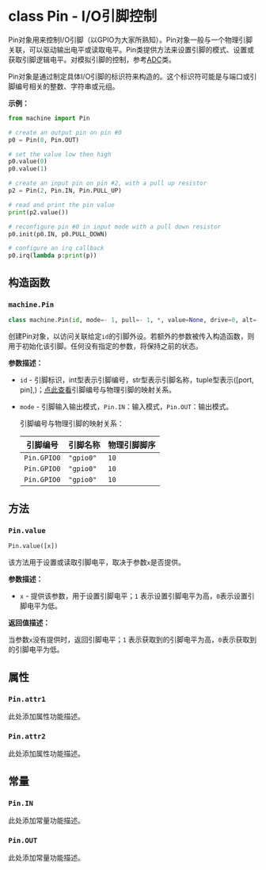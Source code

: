 # class Pin - I/O引脚控制

Pin对象用来控制I/O引脚（以GPIO为大家所熟知）。Pin对象一般与一个物理引脚关联，可以驱动输出电平或读取电平。Pin类提供方法来设置引脚的模式、设置或获取引脚逻辑电平。对模拟引脚的控制，参考[ADC](http://docs.micropython.org/en/latest/esp32/quickref.html#ADC)类。

Pin对象是通过制定具体I/O引脚的标识符来构造的。这个标识符可能是与端口或引脚编号相关的整数、字符串或元组。

**示例：**

```python
from machine import Pin

# create an output pin on pin #0
p0 = Pin(0, Pin.OUT)

# set the value low then high
p0.value(0)
p0.value(1)

# create an input pin on pin #2, with a pull up resistor
p2 = Pin(2, Pin.IN, Pin.PULL_UP)

# read and print the pin value
print(p2.value())

# reconfigure pin #0 in input mode with a pull down resistor
p0.init(p0.IN, p0.PULL_DOWN)

# configure an irq callback
p0.irq(lambda p:print(p))
```

## 构造函数

### `machine.Pin`

```python
class machine.Pin(id, mode=- 1, pull=- 1, *, value=None, drive=0, alt=- 1)
```

创建Pin对象，以访问关联给定`id`的引脚外设。若额外的参数被传入构造函数，则用于初始化该引脚。任何没有指定的参数，将保持之前的状态。

**参数描述：**

- `id` - 引脚标识，int型表示引脚编号，str型表示引脚名称，tuple型表示([port, pin],)；<a href="#label_pinmap">点此查看</a>引脚编号与物理引脚的映射关系。
- `mode` - 引脚输入输出模式，`Pin.IN`：输入模式，`Pin.OUT`：输出模式。

    <span id="label_pinmap">引脚编号与物理引脚的映射关系：</span>

    |引脚编号|引脚名称|物理引脚脚序|
    |---|---|---|
    |`Pin.GPIO0`|`"gpio0"`|`10`|
    |`Pin.GPIO0`|`"gpio0"`|`10`|
    |`Pin.GPIO0`|`"gpio0"`|`10`|

## 方法

### `Pin.value`

```python
Pin.value([x])
```

该方法用于设置或读取引脚电平，取决于参数`x`是否提供。

**参数描述：**

- `x` - 提供该参数，用于设置引脚电平；`1` 表示设置引脚电平为高，`0`表示设置引脚电平为低。

**返回值描述：**

当参数`x`没有提供时，返回引脚电平；`1` 表示获取到的引脚电平为高，`0`表示获取到的引脚电平为低。

## 属性

### `Pin.attr1`

此处添加属性功能描述。

### `Pin.attr2`

此处添加属性功能描述。

## 常量

### `Pin.IN`

此处添加常量功能描述。

### `Pin.OUT`

此处添加常量功能描述。
